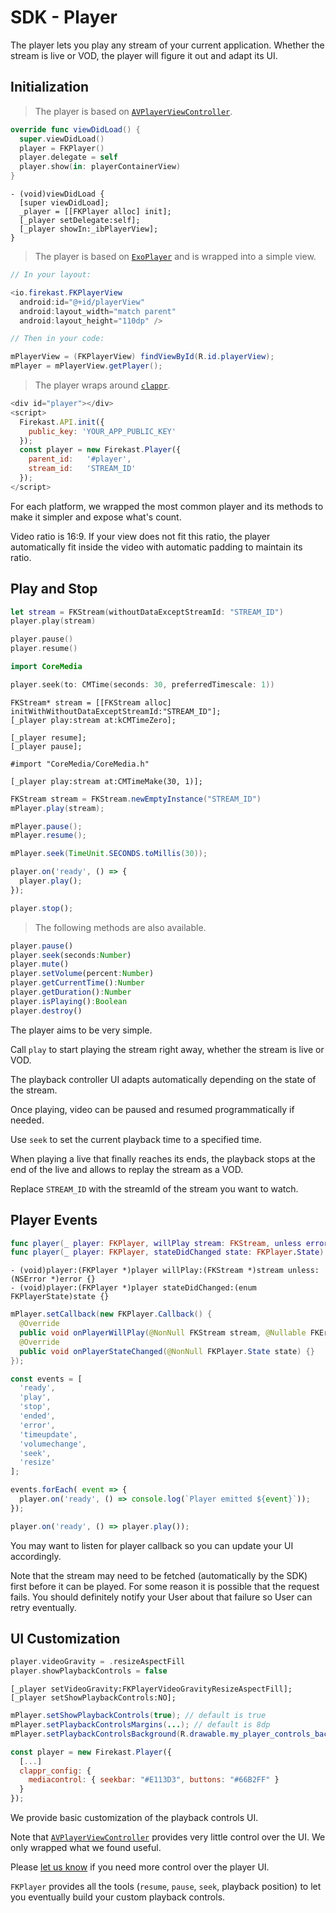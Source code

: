 # SDK - Player

The player lets you play any stream of your current application. Whether the stream is live or VOD, the player will figure it out and adapt its UI.

## Initialization

<blockquote class="lang-specific objective_c swift">
<p>The player is based on <code><a href="https://developer.apple.com/documentation/avkit/avplayerviewcontroller">AVPlayerViewController</a></code>.</p>
</blockquote>

```swift
override func viewDidLoad() {
  super.viewDidLoad()
  player = FKPlayer()
  player.delegate = self
  player.show(in: playerContainerView)
}
```

```objective_c
- (void)viewDidLoad {
  [super viewDidLoad];
  _player = [[FKPlayer alloc] init];
  [_player setDelegate:self];
  [_player showIn:_ibPlayerView];
}

```

<blockquote class="lang-specific java">
<p>The player is based on <code><a href="https://github.com/google/ExoPlayer">ExoPlayer</a></code> and is wrapped into a simple view.</p>
</blockquote>

```java
// In your layout:

<io.firekast.FKPlayerView
  android:id="@+id/playerView"
  android:layout_width="match parent" 
  android:layout_height="110dp" />

// Then in your code:

mPlayerView = (FKPlayerView) findViewById(R.id.playerView);
mPlayer = mPlayerView.getPlayer();
```

<blockquote class="lang-specific javascript">
<p>The player wraps around <code><a href="https://github.com/clappr/clappr">clappr</a></code>.</p>
</blockquote>

```javascript
<div id="player"></div>
<script>
  Firekast.API.init({
    public_key: 'YOUR_APP_PUBLIC_KEY'
  });
  const player = new Firekast.Player({
    parent_id:   '#player',
    stream_id:   'STREAM_ID'
  });
</script>
```

For each platform, we wrapped the most common player and its methods to make it simpler and expose what's count.

<aside class="notice">
Video ratio is 16:9. If your view does not fit this ratio, the player automatically fit inside the video with automatic padding to maintain its ratio.
</aside>

## Play and Stop

```swift
let stream = FKStream(withoutDataExceptStreamId: "STREAM_ID")
player.play(stream)
```

```swift
player.pause()
player.resume()
```

```swift
import CoreMedia

player.seek(to: CMTime(seconds: 30, preferredTimescale: 1))
```

```objective_c
FKStream* stream = [[FKStream alloc] initWithWithoutDataExceptStreamId:"STREAM_ID"];
[_player play:stream at:kCMTimeZero];
```

```objective_c
[_player resume];
[_player pause];
```

```objective_c
#import "CoreMedia/CoreMedia.h"

[_player play:stream at:CMTimeMake(30, 1)];
```

```java
FKStream stream = FKStream.newEmptyInstance("STREAM_ID")
mPlayer.play(stream);
```

```java
mPlayer.pause();
mPlayer.resume();
```

```java
mPlayer.seek(TimeUnit.SECONDS.toMillis(30));
```

```javascript
player.on('ready', () => {
  player.play();
});
```

```javascript
player.stop();
```

<blockquote class="lang-specific javascript">
<p>The following methods are also available.</p>
</blockquote>

```javascript
player.pause()
player.seek(seconds:Number)
player.mute()
player.setVolume(percent:Number)
player.getCurrentTime():Number
player.getDuration():Number
player.isPlaying():Boolean
player.destroy()
```

The player aims to be very simple. 

Call `play` to start playing the stream right away, whether the stream is live or VOD.

The playback controller UI adapts automatically depending on the state of the stream.

Once playing, video can be paused and resumed programmatically if needed.

Use <code>seek</code> to set the current playback time to a specified time.

When playing a live that finally reaches its ends, the playback stops at the end of the live and allows to replay the stream as a VOD.

<aside class="notice">
Replace <code>STREAM_ID</code> with the streamId of the stream you want to watch.
</aside>

## Player Events

```swift
func player(_ player: FKPlayer, willPlay stream: FKStream, unless error: Error?) {}    
func player(_ player: FKPlayer, stateDidChanged state: FKPlayer.State) {}
```

```objective_c
- (void)player:(FKPlayer *)player willPlay:(FKStream *)stream unless:(NSError *)error {}
- (void)player:(FKPlayer *)player stateDidChanged:(enum FKPlayerState)state {}
```

```java
mPlayer.setCallback(new FKPlayer.Callback() {
  @Override
  public void onPlayerWillPlay(@NonNull FKStream stream, @Nullable FKError error) {}
  @Override
  public void onPlayerStateChanged(@NonNull FKPlayer.State state) {}
});
```

```javascript
const events = [
  'ready',
  'play',
  'stop',
  'ended',
  'error',
  'timeupdate',
  'volumechange',
  'seek',
  'resize'
];

events.forEach( event => {
  player.on('ready', () => console.log(`Player emitted ${event}`));
});

player.on('ready', () => player.play());

```

You may want to listen for player callback so you can update your UI accordingly. 

Note that the stream may need to be fetched (automatically by the SDK) first before it can be played. For some reason it is possible that the request fails. You should definitely notify your User about that failure so User can retry eventually.

## UI Customization

```swift
player.videoGravity = .resizeAspectFill
player.showPlaybackControls = false
```

```objective_c
[_player setVideoGravity:FKPlayerVideoGravityResizeAspectFill];
[_player setShowPlaybackControls:NO];
```

```java
mPlayer.setShowPlaybackControls(true); // default is true
mPlayer.setPlaybackControlsMargins(...); // default is 8dp
mPlayer.setPlaybackControlsBackground(R.drawable.my_player_controls_background); // default is a 8dp rounded semi-transparent black rectangle
```

```javascript
const player = new Firekast.Player({
  [...]
  clappr_config: {
    mediacontrol: { seekbar: "#E113D3", buttons: "#66B2FF" }
  }
});
```

We provide basic customization of the playback controls UI.

<p class="lang-specific objective_c swift">Note that <code><a href="https://developer.apple.com/documentation/avkit/avplayerviewcontroller">AVPlayerViewController</a></code> provides very little control over the UI. We only wrapped what we found useful.</p>

<p>Please <a href="mailto:contact@firekast.io">let us know</a> if you need more control over the player UI.</p>

<aside class="notice lang-specific objective_c swift java">
<code>FKPlayer</code> provides all the tools (<code>resume</code>, <code>pause</code>, <code>seek</code>, playback position) to let you eventually build your custom playback controls.
</aside>
